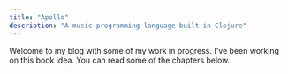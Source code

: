 ```yaml
---
title: "Apollo"
description: "A music programming language built in Clojure"
---
```

Welcome to my blog with some of my work in progress. I've been working on this book idea. You can read some of the chapters below.
